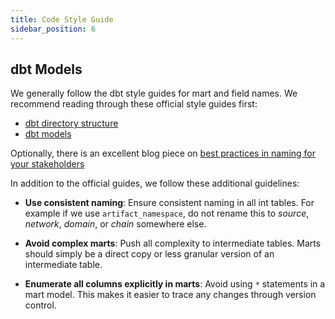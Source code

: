```yaml
---
title: Code Style Guide
sidebar_position: 6
---
```


## dbt Models

We generally follow the dbt style guides for mart and field names. We recommend reading through these official style guides first:

- [dbt directory structure](https://docs.getdbt.com/best-practices/how-we-structure/1-guide-overview)
- [dbt models](https://docs.getdbt.com/best-practices/how-we-style/1-how-we-style-our-dbt-models)

Optionally, there is an excellent blog piece on [best practices in naming for your stakeholders](https://docs.getdbt.com/blog/stakeholder-friendly-model-names)

In addition to the official guides, we follow these additional guidelines:

- **Use consistent naming**: Ensure consistent naming in all int tables. For example if we use `artifact_namespace`, do not rename this to _source_, _network_, _domain_, or _chain_ somewhere else.

- **Avoid complex marts**: Push all complexity to intermediate tables. Marts should simply be a direct copy or less granular version of an intermediate table.

- **Enumerate all columns explicitly in marts**: Avoid using `*` statements in a mart model. This makes it easier to trace any changes through version control.

